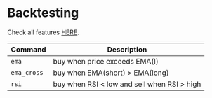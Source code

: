 # Backtesting

Check all features [HERE](https://gamestonkterminal.github.io/GamestonkTerminal/stocks/backtesting/).

Command|Description
------ | --------
`ema`           | buy when price exceeds EMA(l)
`ema_cross`     | buy when EMA(short) > EMA(long)
`rsi`           | buy when RSI < low and sell when RSI > high
